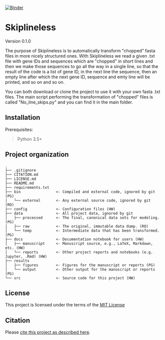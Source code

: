 [![Binder](https://mybinder.org/badge_logo.svg)](https://mybinder.org/v2/gh/Managubo/Skiplineless/master)

 

# Skiplineless

Version 0.1.0

The purpose of Skiplineless is to automatically transform "chopped" fasta files in more nicely structured ones. 
With Skiplineless we read a given .txt file with gene IDs and sequences which are "chopped" in short lines and then we make those sequences to go
all the way in a single line, so that the result of the code is a list of gene ID, in the next line the sequence, then an empty line after which 
the next gene ID, sequence and emty line will be printed, and so on and so on.

You can both download or clone the project to use it with your own fasta .txt files.
The main script performing the transformation of "chopped" files is called "No_line_skips.py" and you can find it in the main folder.

## Installation

Prerequisites:
> Python 3.5+


## Project organization

```
.
├── .gitignore
├── CITATION.md
├── LICENSE.md
├── README.md
├── requirements.txt
├── bin                <- Compiled and external code, ignored by git (PG)
│   └── external       <- Any external source code, ignored by git (RO)
├── config             <- Configuration files (HW)
├── data               <- All project data, ignored by git
│   ├── processed      <- The final, canonical data sets for modeling. (PG)
│   ├── raw            <- The original, immutable data dump. (RO)
│   └── temp           <- Intermediate data that has been transformed. (PG)
├── docs               <- Documentation notebook for users (HW)
│   ├── manuscript     <- Manuscript source, e.g., LaTeX, Markdown, etc. (HW)
│   └── reports        <- Other project reports and notebooks (e.g. Jupyter, .Rmd) (HW)
├── results
│   ├── figures        <- Figures for the manuscript or reports (PG)
│   └── output         <- Other output for the manuscript or reports (PG)
└── src                <- Source code for this project (HW)

```


## License

This project is licensed under the terms of the [MIT License](/LICENSE.md)

## Citation

Please [cite this project as described here](/CITATION.md).
